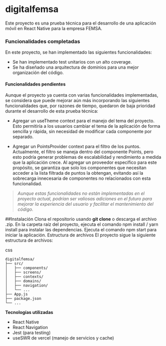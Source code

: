 # digitalfemsa

Este proyecto es una prueba técnica para el desarrollo de una aplicación móvil en React Native para la empresa FEMSA.

### Funcionalidades completadas

En este proyecto, se han implementado las siguientes funcionalidades:

- Se han implementado test unitarios con un alto coverage.
- Se ha diseñado una arquitectura de dominios para una mejor organización del código.

#### Funcionalidades pendientes

Aunque el proyecto ya cuenta con varias funcionalidades implementadas, se considera que puede mejorar aún más incorporando las siguientes funcionalidades que, por razones de tiempo, quedaron de baja prioridad durante el desarrollo de esta prueba técnica:

- Agregar un useTheme context para el manejo del tema del proyecto. Esto permitiría a los usuarios cambiar el tema de la aplicación de forma sencilla y rápida, sin necesidad de modificar cada componente por separado.

- Agregar un PointsProvider context para el filtro de los puntos. Actualmente, el filtro se maneja dentro del componente Points, pero esto podría generar problemas de escalabilidad y rendimiento a medida que la aplicación crece. Al agregar un proveedor específico para este propósito, se garantiza que solo los componentes que necesitan acceder a la lista filtrada de puntos la obtengan, evitando así la sobrecarga innecesaria de componentes no relacionados con esta funcionalidad.

> _Aunque estas funcionalidades no están implementadas en el proyecto actual, podrían ser valiosas adiciones en el futuro para mejorar la experiencia del usuario y facilitar el mantenimiento del código._

##Instalación
Clona el repositorio usando **git clone** o descarga el archivo .zip.
En la carpeta raíz del proyecto, ejecuta el comando npm install / yarn install para instalar las dependencias.
Ejecuta el comando npm start para iniciar la aplicación.
Estructura de archivos
El proyecto sigue la siguiente estructura de archivos:

css

    digitalfemsa/
    ├── src/
    │   ├── components/
    │   ├── screens/
    │   ├── contexts/
    │   ├── domains/
    │   ├── navigation/
    │   └── ...
    ├── App.js
    ├── package.json
    └── ...

**Tecnologías utilizadas**

- React Native
- React Navigation
- Jest (para testing)
- useSWR de vercel (manejo de servicios y cache)
